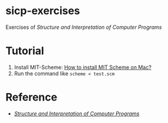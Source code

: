 # sicp-exercises
Exercises of *Structure and Interpretation of Computer Programs*

# Tutorial
1. Install MIT-Scheme: [How to install MIT Scheme on Mac?](https://stackoverflow.com/questions/12322434/how-to-install-mit-scheme-on-mac/31601331#31601331)
2. Run the command like `scheme < test.scm`

# Reference
- [*Structure and Interpretation of Computer Programs*](https://mitpress.mit.edu/sicp/)

